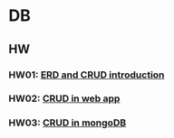# DB

## HW
### HW01: [ERD and CRUD introduction](https://youtu.be/vVKSFbrTI6M)
### HW02: [CRUD in web app]()
### HW03: [CRUD in mongoDB]()
